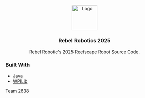 
<br/>
<div align="center">
<img src="https://i.postimg.cc/W162kzG2/Image-Editor.png" alt="Logo" width="80" height="80">
</a>
<h3 align="center">Rebel Robotics 2025</h3>
<p align="center">
Rebel Robotic's 2025 Reefscape Robot Source Code.


  


</p>
</div>


### Built With

- [Java](https://www.java.com/en/)
- [WPILib](https://docs.wpilib.org/en/stable/docs/zero-to-robot/step-2/wpilib-setup.html)

Team 2638
